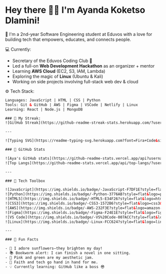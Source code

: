 # Hey there 👋🏾 I'm Ayanda Koketso Dlamini!

🌱 I'm a 2nd-year Software Engineering student at Eduvos with a love for building tech that empowers, educates, and connects people.

💻 Currently:
- Secretary of the Eduvos Coding Club 🧠
- Led a full-on **Web Development Hackathon** as an organizer + mentor
- Learning **AWS Cloud** (EC2, S3, IAM, Lambda)
- Exploring the magic of **Linux** (Ubuntu & Kali)
- Working on side projects involving full-stack web dev & cloud

⚙️ Tech Stack:
```html
Languages: JavaScript | HTML | CSS | Python  
Tools: Git & GitHub | AWS | Figma | VSCode | Netlify | Linux  
Learning: React | Node.js | MongoDB

### 🌟 My Streak:
![GitHub Streak](https://github-readme-streak-stats.herokuapp.com/?user=AYA310-MAX&theme=radical)

---

![Typing SVG](https://readme-typing-svg.herokuapp.com?font=Fira+Code&size=24&duration=4000&pause=1000&color=F76C6C&center=true&vCenter=true&width=435&lines=Hi+there!+I'm+Ayanda+Koketso+Dlamini;Software+Engineering+Student+%7C+Tech+Enthusiast;Lover+of+God,+Books,+and+Sunflowers)

### 🌟 GitHub Stats

![Aya's GitHub stats](https://github-readme-stats.vercel.app/api?username=AYA310-MAX&show_icons=true&theme=radical)
![Top Langs](https://github-readme-stats.vercel.app/api/top-langs/?username=AYA310-MAX&layout=compact&theme=radical)

---

### 🧰 Tech Toolbox

![JavaScript](https://img.shields.io/badge/-JavaScript-F7DF1E?style=flat&logo=javascript&logoColor=black)
![Python](https://img.shields.io/badge/-Python-3776AB?style=flat&logo=python&logoColor=white)
![HTML5](https://img.shields.io/badge/-HTML5-E34F26?style=flat&logo=html5&logoColor=white)
![CSS3](https://img.shields.io/badge/-CSS3-1572B6?style=flat&logo=css3&logoColor=white)
![AWS](https://img.shields.io/badge/-AWS-232F3E?style=flat&logo=amazon-aws&logoColor=white)
![Figma](https://img.shields.io/badge/-Figma-F24E1E?style=flat&logo=figma&logoColor=white)
![VS Code](https://img.shields.io/badge/-VS%20Code-007ACC?style=flat&logo=visual-studio-code&logoColor=white)
![Linux](https://img.shields.io/badge/-Linux-FCC624?style=flat&logo=linux&logoColor=black)

---

### 🎀 Fun Facts

- 🌻 I adore sunflowers—they brighten my day!
- 📚 Bookworm alert: I can finish a novel in one sitting.
- 🎨 Pink and green are my aesthetic jam.
- 🙏 Faith and tech go hand in hand for me.
- 💡 Currently learning: GitHub like a boss 😎


